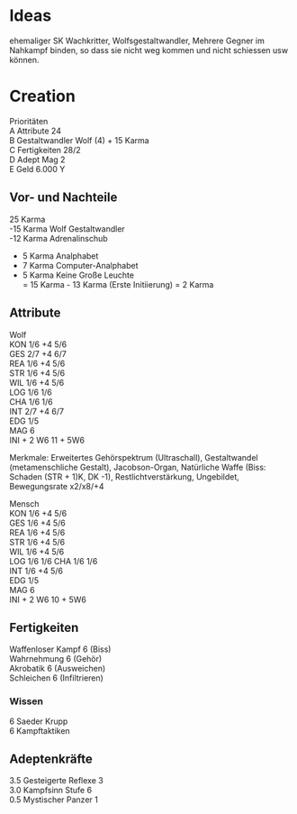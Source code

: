 # Ideas
ehemaliger SK Wachkritter, Wolfsgestaltwandler, Mehrere Gegner im Nahkampf binden, so dass sie nicht weg kommen und nicht schiessen usw können.
# Creation
Prioritäten  
A Attribute 24  
B Gestaltwandler Wolf (4) + 15 Karma  
C Fertigkeiten 28/2  
D Adept Mag 2  
E Geld 6.000 Y  

## Vor- und Nachteile
25 Karma  
-15 Karma Wolf Gestaltwandler  
-12 Karma Adrenalinschub  
+ 5 Karma Analphabet  
+ 7 Karma Computer-Analphabet  
+ 5 Karma Keine Große Leuchte  
= 15 Karma - 13 Karma (Erste Initiierung) = 2 Karma  

## Attribute

Wolf  
KON 1/6  +4 5/6  
GES 2/7  +4 6/7  
REA 1/6  +4 5/6  
STR 1/6  +4 5/6  
WIL 1/6  +4 5/6  
LOG 1/6     1/6  
CHA 1/6     1/6  
INT 2/7  +4 6/7  
EDG 1/5  
MAG 6  
INI + 2 W6  11 + 5W6  

Merkmale: Erweitertes Gehörspektrum (Ultraschall), Gestaltwandel (metamenschliche Gestalt), Jacobson-Organ, Natürliche Waffe (Biss: Schaden (STR + 1)K, DK -1), Restlichtverstärkung, Ungebildet, Bewegungsrate x2/x8/+4  

Mensch  
KON 1/6  +4 5/6  
GES 1/6  +4 5/6  
REA 1/6  +4 5/6  
STR 1/6  +4 5/6  
WIL 1/6  +4 5/6  
LOG 1/6     1/6
CHA 1/6     1/6    
INT 1/6  +4 5/6  
EDG 1/5  
MAG 6  
INI + 2 W6  10 + 5W6  

## Fertigkeiten
Waffenloser Kampf 6 (Biss)  
Wahrnehmung 6 (Gehör)  
Akrobatik 6 (Ausweichen)  
Schleichen 6 (Infiltrieren)  

### Wissen
6 Saeder Krupp  
6 Kampftaktiken  

## Adeptenkräfte
3.5 Gesteigerte Reflexe 3  
3.0 Kampfsinn Stufe 6  
0.5 Mystischer Panzer 1  
